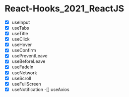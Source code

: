 # React-Hooks_2021_ReactJS

-[x] useInput
-[x] useTabs
-[x] useTitle
-[x] useClick
-[x] useHover
-[x] useConfirm
-[x] usePreventLeave
-[x] useBeforeLeave
-[x] useFadeIn
-[x] useNetwork
-[x] useScroll
-[x] useFullScreen
-[x] useNotification
-[] useAxios
